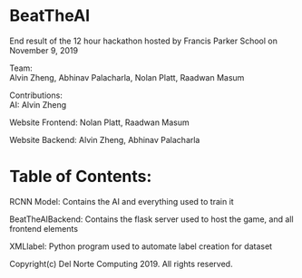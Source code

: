 # BeatTheAI

End result of the 12 hour hackathon hosted by Francis Parker School on November 9, 2019 

Team:  
Alvin Zheng, Abhinav Palacharla, Nolan Platt, Raadwan Masum

Contributions:  
AI: Alvin Zheng  

Website Frontend: Nolan Platt, Raadwan Masum  

Website Backend: Alvin Zheng, Abhinav Palacharla

# Table of Contents:

RCNN Model: Contains the AI and everything used to train it

BeatTheAIBackend: Contains the flask server used to host the game, and all frontend elements

XMLlabel: Python program used to automate label creation for dataset


Copyright(c) Del Norte Computing 2019. All rights reserved. 
